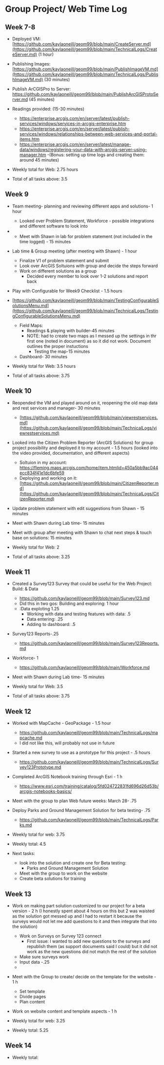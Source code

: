 # Group Project/ Web Time Log 

## Week 7-8
- Deployed VM: [https://github.com/kaylaoneill/geom99/blob/main/CreateServer.md](https://github.com/kaylaoneill/geom99/blob/main/TechnicalLogs/CreateServer.md) (1 hour) 
- Publishing Images: [https://github.com/kaylaoneill/geom99/blob/main/PublishImageVM.md](https://github.com/kaylaoneill/geom99/blob/main/TechnicalLogs/PublishImageVM.md) (30 minutes) 
- Publish ArCGISPro to Server: https://github.com/kaylaoneill/geom99/blob/main/PublishArcGISProtoServer.md (45 minutes)
- Readings provided: (15-30 minutes)
    - https://enterprise.arcgis.com/en/server/latest/publish-services/windows/services-in-arcgis-enterprise.htm
    - https://enterprise.arcgis.com/en/server/latest/publish-services/windows/relationships-between-web-services-and-portal-items.htm
    - https://enterprise.arcgis.com/en/server/latest/manage-data/windows/registering-your-data-with-arcgis-server-using-manager.htm
-(Bonus: setting up time logs and creating them: around 45 minutes) 

- Weekly total for Web: 2.75 hours
- Total of all tasks above: 3.5

## Week 9
- Team meeting- planning and reviewing different apps and solutions- 1 hour
  - Looked over Problem Statement, Workforce - possible integrations and different software to look into
- - Meet with Shawn in lab for problem statement (not included in the time logged) - 15 minutes
-  Lab time & Group meeting (after meeting with Shawn) - 1 hour
    - Finalize V1 of problem statement and submit 
    - Look over ArcGIS Soltuions with group and decide the steps forward
    - Work on different solutions as a group
      - Decided every member to look over 1-2 solutions and report back

- Play with Configurable for Week9 Checklist - 1.5 hours
- [https://github.com/kaylaoneill/geom99/blob/main/TestingConfigurableSolutionsMenu.md](https://github.com/kaylaoneill/geom99/blob/main/TechnicalLogs/TestingConfigurableSolutionsMenu.md)
  - Field Maps:
    - Readings & playing with builder-45 minutes
    - NOTE: had to create two maps as I messed up the settings in thr first one (noted in document) as so it did not work. Document outlines the proper instuctions 
      - Testing the map-15 minutes
  - Dashboard- 30 minutes 

- Weekly total for Web: 3.5 hours
- Total of all tasks above: 3.75

## Week 10
- Reopended the VM and played around on it, reopening the old map data and rest services and manager- 30 minutes
    - [https://github.com/kaylaoneill/geom99/blob/main/viewrestservices.md](https://github.com/kaylaoneill/geom99/blob/main/TechnicalLogs/viewrestservices.md)
- Looked into the Citizen Problem Reporter (ArcGIS Solutions) for group project possibility and deployed it to my account - 1.5 hours (looked into the video provided, documentation, and different aspects)
    - Soltuion in my account: https://fleming.maps.arcgis.com/home/item.htmlid=450a5bb9ac044ecc834f41e1dc6bfe59
    - Deploying and working on it: [https://github.com/kaylaoneill/geom99/blob/main/CitizenReporter.md](https://github.com/kaylaoneill/geom99/blob/main/TechnicalLogs/CitizenReporter.md)
- Update problem statement with edit suggestions from Shawn - 15 minutes 
- Meet with Shawn during Lab time- 15 minutes
- Meet with group after meeting with Shawn to chat next steps & touch base on solutions: 15 minutes

- Weekly total for Web: 2
- Total of all tasks above: 3.25

## Week 11
- Created a Survey123 Survey that could be useful for the Web Project: Build: & Data 
    - https://github.com/kaylaoneill/geom99/blob/main/Survey123.md
    - Did this in two gos: Building and exploring: 1 hour
    - :Data exploting 1.25
        - Working with data and testing features with data: .5
        -  Data entering: .25
        - Adding to dashboard: .5
- Survey123 Reports-.25
    - https://github.com/kaylaoneill/geom99/blob/main/Survey123Reports.md

- Workforce- 1
    - https://github.com/kaylaoneill/geom99/blob/main/Workforce.md
- Meet with Shawn during Lab time- 15 minutes

- Weekly total for Web: 3.5
- Total of all tasks above: 3.75

## Week 12
- Worked with MapCache - GeoPackage - 1.5 hour
    - https://github.com/kaylaoneill/geom99/blob/main/TechnicalLogs/mapcache.md
    - I did not like this, will probably not use in future  
- Started a new survey to use as a prototype for this project - .5 hours
    - https://github.com/kaylaoneill/geom99/blob/main/TechnicalLogs/Survey123Prototype.md
- Completed ArcGIS Notebook training through Esri - 1 h
    - https://www.esri.com/training/catalog/5fd024722831fd696d26d53b/arcgis-notebooks-basics/

- Meet with the group to plan Web future weeks: March 28- .75 

- Deploy Parks and Ground Management Solution for beta testing- .75
    - https://github.com/kaylaoneill/geom99/blob/main/TechnicalLogs/Parks.md

- Weekly total for web: 3.75
- Weekly total: 4.5

- Next tasks:
    - look into the solution and create one for Beta testing:
        - Parks and Ground Management Solution
    - Meet with the group to work on the website
    - Create beta solutions for training
  
## Week 13

- Work on making part solution customized to our project for a beta version - 2 h (I honestly spent about 4 hours on this but 2 was waisted as the solution got messed up and I had to restart it because the surveys would not let me add questions to it and then integrate that into the solution)
    - Work on Surveys on Survey 123 connect
        - First issue: I wanted to add new questions to the surveys and republish them (as support documents said I could) but it did not work as the new questions did not match the rest of the solution
    - Make sure surveys work
    - Input data -.25
    - 
- Meet with the Group to create/ decide on the template for the website - 1 h
    - Set template
    - Divide pages
    - Plan content

- Work on website content and template aspects - 1 h
- Weekly total for web: 3.25
- Weekly total: 5.25

## Week 14
- Weekly total:
